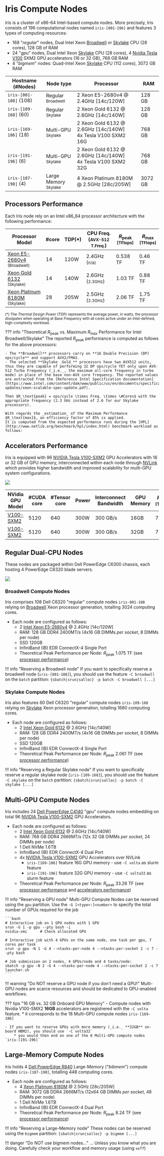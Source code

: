 # Iris Compute Nodes

Iris is a cluster of x86-64 Intel-based compute nodes.
More precisely, Iris consists of 196 computational nodes named `iris-[001-196]` and features 3 types of computing resources:

* 168 "_regular_" nodes, Dual Intel Xeon [Broadwell](https://en.wikipedia.org/wiki/Broadwell_(microarchitecture)) or [Skylake](https://en.wikipedia.org/wiki/Skylake_(microarchitecture)) CPU (28 cores), 128 GB of RAM
* 24 "_gpu_" nodes, Dual Intel Xeon [Skylake](https://en.wikipedia.org/wiki/Skylake_(microarchitecture)) CPU (28 cores), 4 [Nvidia Tesla V100](https://www.nvidia.com/en-us/data-center/v100/) SXM2 GPU accelerators (16 or 32 GB), 768 GB RAM
* 4 "_bigmem_" nodes:  Quad-Intel Xeon [Skylake](https://en.wikipedia.org/wiki/Skylake_(microarchitecture)) CPU (112 cores), 3072 GB RAM

| Hostname        (#Nodes) | Node type                           | Processor                                                         | RAM     |
|--------------------------|-------------------------------------|-------------------------------------------------------------------|---------|
| `iris-[001-108]` (108)   | Regular <small>Broadwell</small>    | 2 Xeon E5-2680v4 @ 2.4GHz [14c/120W]                              | 128 GB  |
| `iris-[109-168]` (60)    | Regular <small>Skylake</small>      | 2 Xeon Gold 6132 @ 2.6GHz [14c/140W]                              | 128 GB  |
| `iris-[169-186]` (18)    | Multi-GPU<br/><small>Skylake</small> | 2 Xeon Gold 6132 @ 2.6GHz [14c/140W] <br/> 4x Tesla V100 SXM2 16G | 768 GB  |
| `iris-[191-196]` (6)     | Multi-GPU<br/><small>Skylake</small> | 2 Xeon Gold 6132 @ 2.6GHz [14c/140W] <br/> 4x Tesla V100 SXM2 32G | 768 GB  |
| `iris-[187-190]` (4)     | Large Memory<br/><small>Skylake</small> | 4 Xeon Platinum 8180M @ 2.5GHz [28c/205W]                         | 3072 GB |


## Processors Performance

Each Iris node rely on an Intel x86_64 processor architecture with the following performance:

| Processor Model                                                                                                                                                                                        | #core | TDP(*) | CPU Freq.<br/>(<small>AVX-512 T.Freq.</small>) | $R_\text{peak}$<br/><small>[TFlops]</small> | $R_\text{max}$<br/><small>[TFlops]</small> |
|--------------------------------------------------------------------------------------------------------------------------------------------------------------------------------------------------------|-------|--------|------------------------------------------------|---------------------------------------------|--------------------------------------------|
| [Xeon E5-2680v4](https://ark.intel.com/content/www/us/en/ark/products/92986/intel-xeon-processor-e5-2620-v4-20m-cache-2-10-ghz.html?wapkw=intel%20xeon%20e5-2620%20v4) <br/><small>(Broadwell)</small> |    14 | 120W   | 2.4GHz <br/>(<small>n/a)                       | 0.538 TF                                    | 0.46 TF                                    |
| [Xeon Gold 6132](https://ark.intel.com/content/www/us/en/ark/products/123541/intel-xeon-gold-6132-processor-19-25m-cache-2-60-ghz.html?wapkw=Xeon%20Gold%206132)       <br/><small>(Skylake)</small>   |    14 | 140W   | 2.6GHz <br/>(<small>2.3GHz</small>)            | 1.03 TF                                     | 0.88 TF                                    |
| [Xeon Platinum 8180M](https://ark.intel.com/content/www/us/en/ark/products/120498/intel-xeon-platinum-8180m-processor-38-5m-cache-2-50-ghz.html)                       <br/><small>(Skylake)</small>   |    28 | 205W   | 2.5GHz <br/>(<small>2.3GHz</small>)            | 2.06 TF                                     | 1.75 TF                                    |

<small>(*) The _Thermal Design Power_ (TDP) represents the average power, in watts, the processor dissipates when operating at Base Frequency with all cores active under an Intel-defined, high-complexity workload.</small>

??? info "Theoretical $R_\text{peak}$ vs. Maximum $R_\text{max}$ Performance for Intel Broadwell/Skylake"
    The reported $R_\text{peak}$ performance is computed as follows for the above processors:

    - The **Broadwell** processors carry on **16 Double Precision (DP) ops/cycle** and support AVX2/FMA3.
    - The selected **Skylake _Gold_** processors have two AVX512 units, thus they are capable of performing 32 DP ops/cycle YET only upon AVX-512 Turbo Frequency (_i.e._, the maximum all-core frequency in turbo mode) in place of the base non-AVX core frequency. The reported values are extracted from the [Reference Intel Specification documentation](https://www.intel.com/content/dam/www/public/us/en/documents/specification-updates/xeon-scalable-spec-update.pdf).

    Then $R_\text{peak} = ops/cycle \times Freq. \times \#Cores$ with the appropriate frequency (2.3 GHz instead of 2.6 for our Skylake processors).

    With regards the _estimation_ of the Maximum Performance $R_\text{max}$, an efficiency factor of 85% is applied.
    It is computed from the expected performance runs during the [HPL](http://www.netlib.org/benchmark/hpl/index.html) benchmark workload as follows:

## Accelerators Performance

Iris is equipped with 96 [NVIDIA Tesla V100-SXM2](https://images.nvidia.com/content/technologies/volta/pdf/tesla-volta-v100-datasheet-letter-fnl-web.pdf) GPU Accelerators with 16 or 32 GB of GPU memory, interconnected within each node through [NVLink](https://www.nvidia.com/en-us/data-center/nvlink/) which provides  higher bandwidth and improved scalability for multi-GPU system configurations.

[![](https://www.nvidia.com/content/dam/en-zz/es_em/es_em/Solutions/Data-Center/tesla-v100/data-center-tesla-v100-nvlink-625-ud@2x.jpg)](https://www.nvidia.com/fr-fr/data-center/tesla-v100/)

| NVidia GPU Model                                                                                                          | #CUDA core | #Tensor core | Power | Interconnect<br/>Bandwidth | GPU Memory | $R_\text{peak}$<br/><small>[TFlops]</small> |
|---------------------------------------------------------------------------------------------------------------------------|------------|--------------|-------|----------------------------|--------|---------------------------------------------|
| [V100-SXM2](https://images.nvidia.com/content/technologies/volta/pdf/tesla-volta-v100-datasheet-letter-fnl-web.pdf) |       5120 |          640 | 300W  | 300 GB/s                   | 16GB   | 7.8 TF                                      |
| [V100-SXM2](https://images.nvidia.com/content/technologies/volta/pdf/tesla-volta-v100-datasheet-letter-fnl-web.pdf) |       5120 |          640 | 300W  | 300 GB/s                   | 32GB   | 7.8 TF                                      |


## Regular Dual-CPU Nodes

These nodes are packaged within Dell PowerEdge C6300 chassis, each hosting 4 PowerEdge C6320 blade servers.

![](images/iris-compute_front.jpg)

### Broadwell Compute Nodes

Iris comprises 108 Dell C6320 "regular" compute nodes `iris-001-108` relying on [Broadwell](https://en.wikipedia.org/wiki/Broadwell_(microarchitecture)) Xeon processor generation, totalling 3024 computing cores.

* Each node are configured as follows:
    - 2 [Intel Xeon E5-2680v4](#processors-performance) @ 2.4GHz [14c/120W]
    - RAM: 128 GB DDR4 2400MT/s  (4x16 GB DIMMs _per socket_, 8 DIMMs per node)
    - SSD 120GB
    - InfiniBand (IB) EDR ConnectX-4 Single Port
    - Theoretical Peak Performance per Node: $R_\text{peak}$ 1.075 TF (see [processor performance](#processors-performance))

!!! info "Reserving a Broadwell node"
    If you want to specifically reserve a broadwell node (`iris-[001-108]`), you should use the feature `-C broadwell` on the `batch` partition: `{sbatch|srun|salloc} -p batch -C broadwell [...]`

### Skylake Compute Nodes

Iris also features 60 Dell C6320 "regular" compute nodes `iris-109-168` relying on [Skylake](https://en.wikipedia.org/wiki/Skylake_(microarchitecture)) Xeon processor generation, totalling 1680 computing cores.

* Each node are configured as follows:
    - 2 [Intel Xeon Gold 6132](#processors-performance) @ 2.6GHz [14c/140W]
    - RAM: 128 GB DDR4 2400MT/s  (4x16 GB DIMMs _per socket_, 8 DIMMs per node)
    - SSD 120GB
    - InfiniBand (IB) EDR ConnectX-4 Single Port
    - Theoretical Peak Performance per Node: $R_\text{peak}$ 2.061 TF (see [processor performance](#processors-performance))

!!! info "Reserving a Regular Skylake node"
    If you want to specifically reserve a regular skylake node (`iris-[109-168]`), you should use the feature `-C skylake` on the `batch` partition: `{sbatch|srun|salloc} -p batch -C skylake [...]`

## Multi-GPU Compute Nodes

Iris includes 24 [Dell PowerEdge C4140](https://i.dell.com/sites/doccontent/shared-content/data-sheets/en/Documents/PowerEdge-C4140-Spec-Sheet.pdf) "gpu" compute nodes embedding on total 96  [NVIDIA Tesla V100-SXM2](https://images.nvidia.com/content/technologies/volta/pdf/tesla-volta-v100-datasheet-letter-fnl-web.pdf) GPU Accelerators.

* Each node are configured as follows:
    - 2 [Intel Xeon Gold 6132](#processors-performance) @ 2.6GHz [14c/140W]
    - RAM: 768 GB DDR4 2666MT/s  (12x 32 GB DIMMs _per socket_, 24 DIMMs per node)
    - 1 Dell NVMe 1.6TB
    - InfiniBand (IB) EDR ConnectX-4 Dual Port
    - 4x [NVIDIA Tesla V100-SXM2](https://images.nvidia.com/content/technologies/volta/pdf/tesla-volta-v100-datasheet-letter-fnl-web.pdf) GPU Accelerators over NVLink
        * `iris-[169-186]` feature 16G GPU memory - use `-C volta`   as slurm feature
        * `iris-[191-196]` feature 32G GPU memory - use `-C volta32` as slurm feature
    - Theoretical Peak Performance per Node: $R_\text{peak}$ 33.26 TF (see [processor performance](#processors-performance) and [accelerators performance](#accelerators-performance))

!!! info "Reserving a GPU node"
    Multi-GPU Compute Nodes can be reserved using the `gpu` partition. Use the `-G [<type>:]<number>` to specify  the  total number of GPUs required for the job

    ```bash
    # Interactive job on 1 GPU nodes with 1 GPU
    srun -G 1 -p gpu --pty bash -i
    nvidia-smi      # Check allocated GPU

    # Interactive job with 4 GPUs on the same node, one task per gpu, 7 cores per task
    srun -p gpu -N 1 -G 4 --ntasks-per-node 4 --ntasks-per-socket 2 -c 7 --pty bash

    # Job submission on 2 nodes, 4 GPUs/node and 4 tasks/node:
    sbatch -p gpu -N 2 -G 4 --ntasks-per-node 4 --ntasks-per-socket 2 -c 7 launcher.sh
    ```

!!! warning "Do NOT reserve a GPU node if you don't need a GPU!"
    Multi-GPU nodes are scarce resources and should be dedicated to GPU-enabled workflows.

??? tips "16 GB vs. 32 GB Onboard GPU Memory"
    - Compute nodes with Nvidia V100-SMX2 **16GB** accelerators are registrered with the `-C volta` feature.
        * it corresponds to the 18 Multi-GPU compute nodes `iris-[169-186]`

    - If you want to reserve GPUs with more memory (_i.e._ **32GB** on-board HBM2), you should use `-C volta32`
        * you would then end on one of the 6 Multi-GPU compute nodes `iris-[191-196]`

## Large-Memory Compute Nodes

Iris holds 4 [Dell PowerEdge R840](https://i.dell.com/sites/csdocuments/Shared-Content_data-Sheets_Documents/en/poweredge-r840-spec-sheet.pdf?newtab=true) Large-Memory ("_bibmem_") compute nodes `iris-[187-190]`, totalling 448 computing cores.

* Each node are configured as follows:
    - 4 [Xeon Platinum 8180M](#processors-performance) @ 2.5GHz [28c/205W]
    - RAM: 3072 GB DDR4 2666MT/s  (12x64 GB DIMMs _per socket_, 48 DIMMs per node)
    - 1 Dell NVMe 1.6TB
    - InfiniBand (IB) EDR ConnectX-4 Dual Port
    - Theoretical Peak Performance per Node: $R_\text{peak}$ 8.24 TF (see [processor performance](#processors-performance))

!!! info "Reserving a Large-Memory node"
    These nodes can be reserved using the `bigmem` partition:
    `{sbatch|srun|salloc} -p bigmem [...]`

!!! danger "Do NOT use bigmem nodes..."
    ... Unless you know what you are doing. Carefully check your workflow and memory usage (using `seff`)
